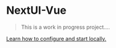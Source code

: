 # NextUI-Vue

> This is a work in progress project....

[Learn how to configure and start locally.](./README-LOCAL.md)



